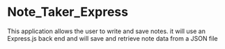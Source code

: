 # Note_Taker_Express
This application allows the user to write and save notes. it will use an Express.js back end and will save and retrieve note data from a JSON file
